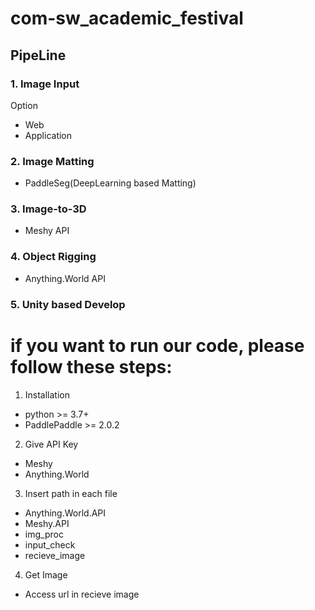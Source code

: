 # com-sw_academic_festival
## PipeLine
### 1. Image Input
  Option
  - Web
  - Application
### 2. Image Matting
  - PaddleSeg(DeepLearning based Matting)
### 3. Image-to-3D
  - Meshy API
### 4. Object Rigging
  - Anything.World API
### 5. Unity based Develop


 
# if you want to run our code, please follow these steps:
  1. Installation
  - python >= 3.7+
  - PaddlePaddle >= 2.0.2
  2. Give API Key
  - Meshy
  - Anything.World
  3. Insert path in each file
  - Anything.World.API
  - Meshy.API
  - img_proc
  - input_check
  - recieve_image
  4. Get Image
  - Access url in recieve image
